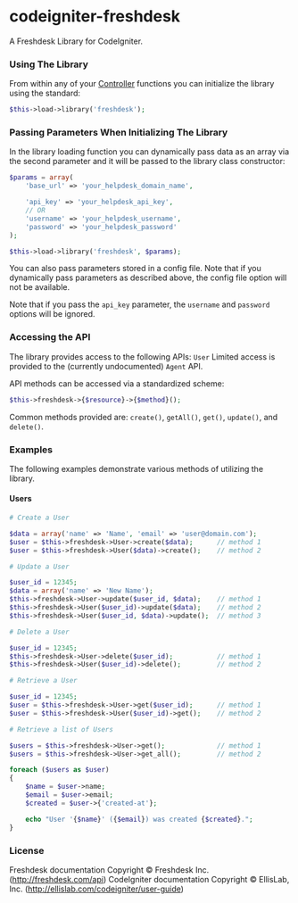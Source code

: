 # codeigniter-freshdesk

A Freshdesk Library for CodeIgniter.

### Using The Library

From within any of your [Controller][controller] functions you can initialize the library using the standard:
```php
$this->load->library('freshdesk');
```

[controller]:http://ellislab.com/codeigniter/user-guide/general/controllers.html

### Passing Parameters When Initializing The Library

In the library loading function you can dynamically pass data as an array via the second parameter and it will be passed to the library class constructor:
```php
$params = array(
    'base_url' => 'your_helpdesk_domain_name',

    'api_key' => 'your_helpdesk_api_key',
    // OR
    'username' => 'your_helpdesk_username',
    'password' => 'your_helpdesk_password'
);

$this->load->library('freshdesk', $params);
```

You can also pass parameters stored in a config file. Note that if you dynamically pass parameters as described above, the config file option will not be available.

Note that if you pass the `api_key` parameter, the `username` and `password` options will be ignored.

### Accessing the API

The library provides access to the following APIs: `User`
Limited access is provided to the (currently undocumented) `Agent` API.

API methods can be accessed via a standardized scheme:
```php
$this->freshdesk->{$resource}->{$method}();
```
Common methods provided are: `create()`, `getAll()`, `get()`, `update()`, and `delete()`.

### Examples
The following examples demonstrate various methods of utilizing the library.

#### Users
```php
# Create a User

$data = array('name' => 'Name', 'email' => 'user@domain.com');
$user = $this->freshdesk->User->create($data);      // method 1
$user = $this->freshdesk->User($data)->create();    // method 2

# Update a User

$user_id = 12345;
$data = array('name' => 'New Name');
$this->freshdesk->User->update($user_id, $data);    // method 1
$this->freshdesk->User($user_id)->update($data);    // method 2
$this->freshdesk->User($user_id, $data)->update();  // method 3

# Delete a User

$user_id = 12345;
$this->freshdesk->User->delete($user_id);           // method 1
$this->freshdesk->User($user_id)->delete();         // method 2

# Retrieve a User

$user_id = 12345;
$user = $this->freshdesk->User->get($user_id);      // method 1
$user = $this->freshdesk->User($user_id)->get();    // method 2

# Retrieve a list of Users

$users = $this->freshdesk->User->get();             // method 1
$users = $this->freshdesk->User->get_all();         // method 2

foreach ($users as $user)
{
    $name = $user->name;
    $email = $user->email;
    $created = $user->{'created-at'};

    echo "User '{$name}' ({$email}) was created {$created}.";
}
```

### License
Freshdesk documentation Copyright &copy; Freshdesk Inc. (http://freshdesk.com/api)
CodeIgniter documentation Copyright &copy; EllisLab, Inc. (http://ellislab.com/codeigniter/user-guide)
